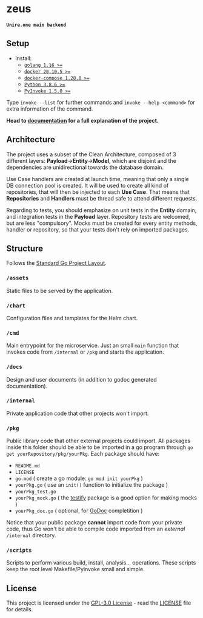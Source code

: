 # zeus

**`Unire.one main backend`**

## Setup

- Install:
  - [`golang 1.16 >=`](https://golang.org/dl/)
  - [`docker 20.10.5 >=`](https://docs.docker.com/get-docker/)
  - [`docker-compose 1.28.0 >=`](https://docs.docker.com/compose/install/)
  - [`Python 3.8.6 >=`](https://www.python.org/downloads/)
  - [`PyInvoke 1.5.0 >=`](https://www.pyinvoke.org/installing.html)

Type `invoke --list` for further commands and `invoke --help <command>` for extra information of the command.

**Head to [documentation](https://google.com) for a full explanation of the project.**

## Architecture

The project uses a subset of the Clean Architecture, composed of 3 different layers: **Payload**->**Entity**->**Model**, which are disjoint and the dependencies are unidirectional towards the database domain.

Use Case handlers are created at launch time, meaning that only a single DB connection pool is created. It will be used to create all kind of repositories, that will then be injected to each **Use Case**. That means that **Repositories** and **Handlers** must be thread safe to attend different requests.

Regarding to tests, you should emphasize on unit tests in the **Entity** domain, and integration tests in the **Payload** layer. Repository tests are welcomed, but are less "compulsory". Mocks must be created for every entity methods, handler or repository, so that your tests don't rely on imported packages.

## Structure

Follows the [Standard Go Project Layout](https://github.com/golang-standards/project-layout).

### `/assets`

Static files to be served by the application.

### `/chart`

Configuration files and templates for the Helm chart.

### `/cmd`

Main entrypoint for the microservice. Just an small `main` function that invokes code from `/internal` or `/pkg` and starts the application.

### `/docs`

Design and user documents (in addition to godoc generated documentation).

### `/internal`

Private application code that other projects won't import.

### `/pkg`

Public library code that other external projects could import. All packages inside this folder should be able to be imported in a go program through `go get yourRepository/pkg/yourPkg`. Each package should have:

- `README.md`
- `LICENSE`
- `go.mod` ( create a go module: `go mod init yourPkg` )
- `yourPkg.go` ( use an `init()` function to initialize the package )
- `yourPkg_test.go`
- `yourPkg_mock.go` ( the [testify](github.com/stretchr/testify) package is a good option for making mocks )
- `yourPkg_doc.go` ( optional, for [GoDoc](https://godoc.org) completition )

Notice that your public package **cannot** import code from your private code, thus Go won't be able to compile code imported from an _external_ `/internal` directory.

### `/scripts`

Scripts to perform various build, install, analysis... operations. These scripts keep the root level Makefile/Pyinvoke small and simple.

## License

This project is licensed under the [GPL-3.0 License](https://opensource.org/licenses/GPL-3.0) - read the [LICENSE](LICENSE) file for details.
